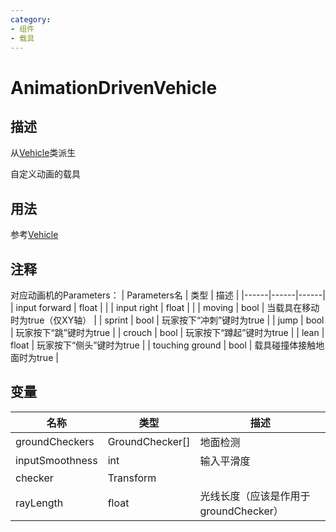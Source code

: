 ```yaml
---
category: 
- 组件
- 载具
---
```

# AnimationDrivenVehicle

## 描述
从[Vehicle](./Vehicle.md)类派生

自定义动画的载具
## 用法
参考[Vehicle](./Vehicle.md)
## 注释
对应动画机的Parameters：
| Parameters名 | 类型 | 描述 |
|------|------|------|
| input forward | float |  |
| input right | float |  |
| moving | bool | 当载具在移动时为true（仅XY轴） |
| sprint | bool | 玩家按下“冲刺”键时为true |
| jump | bool | 玩家按下“跳”键时为true |
| crouch | bool | 玩家按下“蹲起”键时为true |
| lean | float | 玩家按下“侧头”键时为true |
| touching ground | bool | 载具碰撞体接触地面时为true |

## 变量
| 名称 | 类型 | 描述 |
| ----------- | ----------- | ----------- |
| groundCheckers | GroundChecker[] | 地面检测 |
| inputSmoothness | int | 输入平滑度 |
| checker | Transform |  |
| rayLength | float  | 光线长度（应该是作用于groundChecker） |
